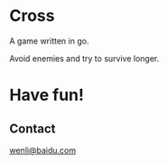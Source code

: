 # Cross
A game written in go.

Avoid enemies and try to survive longer.

# Have fun!

## Contact
wenli@baidu.com

